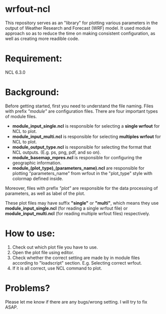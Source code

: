 # wrfout-ncl

This repository serves as an "library" for plotting various parameters in the output of Weather Research and Forecast (WRF) model. It used module approach so as to reduce the time on making consistent configuration, as well as creating more readible code.

# Requirement:
  NCL 6.3.0
  
# Background:

Before getting started, first you need to understand the file naming. Files with prefix <i>"module"</i> are configuration files. There are four important types of module files.
- <b>module_input_single.ncl</b> is responsible for selecting a <b>single wrfout</b> for NCL to plot.
- <b>module_input_multi.ncl</b> is responsible for selecting <b>multiples wrfout</b> for NCL to plot.
- <b>module_output_type.ncl</b> is responsible for selecting the format that NCL outputs. (E.g. ps, png, pdf, and so on).
- <b>module_basemap_mpres.ncl</b> is responsible for configuring the geographic information.
- <b>module_(plot_type)_(parameters_name).ncl</b> are responsible for plotting "parameters_name" from wrfout in the "plot_type" style with colormap defined inside.


Moreover, files with prefix <i>"plot"</i> are responsible for the data processing of parameters, as well as label of the plot.

These plot files may have suffix <b>"single"</b> or <b>"multi"</b>, which means they use <b>module_input_single.ncl</b> (for reading a single wrfout file) or <b>module_input_multi.ncl</b> (for reading multiple wrfout files) respectively.

# How to use:
1. Check out which plot file you have to use.
2. Open the plot file using editor.
3. Check whether the correct setting are made by in module files according to "loadscript" section. E.g. Selecting correct wrfout.
4. If it is all correct, use NCL command to plot.

# Problems?
Please let me know if there are any bugs/wrong setting. I will try to fix ASAP.
